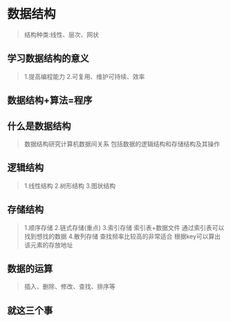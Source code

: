 # 数据结构

>结构种类:线性、层次、网状

## 学习数据结构的意义

>1.提高编程能力
>2.可复用、维护可持续、效率

## 数据结构+算法=程序

## 什么是数据结构

>数据结构研究计算机数据间关系
>包括数据的逻辑结构和存储结构及其操作

## 逻辑结构

>1.线性结构
>2.树形结构
>3.图状结构

## 存储结构

>1.顺序存储
>2.链式存储(重点)
>3.索引存储 索引表+数据文件 通过索引表可以找到想找的数据
>4.散列存储 查找频率比较高的非常适合 根据key可以算出该元素的存放地址

## 数据的运算

>插入、删除、修改、查找、排序等

## 就这三个事